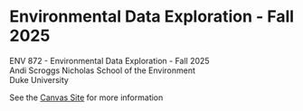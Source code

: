 # Environmental Data Exploration - Fall 2025
ENV 872 - Environmental Data Exploration - Fall 2025  
Andi Scroggs 
Nicholas School of the Environment  
Duke University  

See the [Canvas Site](https://canvas.duke.edu/courses/62351) for more information
